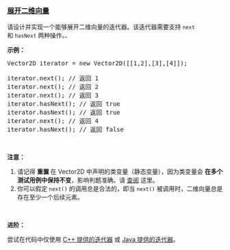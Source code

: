 ### [展开二维向量](https://leetcode-cn.com/problems/flatten-2d-vector)

<p>请设计并实现一个能够展开二维向量的迭代器。该迭代器需要支持&nbsp;<code>next</code> 和&nbsp;<code>hasNext</code>&nbsp;两种操作。、</p>

<p><strong>示例：</strong></p>

<pre>Vector2D iterator = new Vector2D([[1,2],[3],[4]]);

iterator.next(); // 返回 1
iterator.next(); // 返回 2
iterator.next(); // 返回 3
iterator.hasNext(); // 返回 true
iterator.hasNext(); // 返回 true
iterator.next(); // 返回 4
iterator.hasNext(); // 返回 false
</pre>

<p>&nbsp;</p>

<p><strong>注意：</strong></p>

<ol>
	<li>请记得&nbsp;<strong>重置&nbsp;</strong>在 Vector2D 中声明的类变量（静态变量），因为类变量会&nbsp;<strong>在多个测试用例中保持不变</strong>，影响判题准确。请 <a href="https://support.leetcode-cn.com/hc/kb/section/1071534/" target="_blank">查阅</a> 这里。</li>
	<li>你可以假定 <code>next()</code> 的调用总是合法的，即当 <code>next()</code> 被调用时，二维向量总是存在至少一个后续元素。</li>
</ol>

<p>&nbsp;</p>

<p><strong>进阶：</strong></p>

<p>尝试在代码中仅使用 <a href="http://www.cplusplus.com/reference/iterator/iterator/">C++ 提供的迭代器</a> 或 <a href="https://docs.oracle.com/javase/7/docs/api/java/util/Iterator.html">Java 提供的迭代器</a>。</p>
